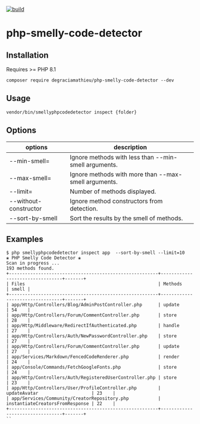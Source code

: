[![build](https://github.com/DeGraciaMathieu/php-smelly-code-detector/actions/workflows/build.yml/badge.svg)](https://github.com/DeGraciaMathieu/php-smelly-code-detector/actions/workflows/build.yml)
# php-smelly-code-detector
## Installation
Requires >= PHP 8.1
```
composer require degraciamathieu/php-smelly-code-detector --dev
```
## Usage
```
vendor/bin/smellyphpcodedetector inspect {folder}
```
## Options
| options               | description |
|-----------------------|-------------|
| --min-smell=                | Ignore methods with less than --min-smell arguments.         |
| --max-smell=                | Ignore methods with more than --max-smell arguments.         |
| --limit=              | Number of methods displayed.         |
| --without-constructor | Ignore method constructors from detection.         |
| --sort-by-smell      | Sort the results by the smell of methods.         |
## Examples
```
$ php smellyphpcodedetector inspect app  --sort-by-smell --limit=10
❀ PHP Smelly Code Detector ❀
Scan in progress ...
193 methods found.
+--------------------------------------------------------+---------------------------------+-------+
| Files                                                  | Methods                         | smell |
+--------------------------------------------------------+---------------------------------+-------+
| app/Http/Controllers/Blog/AdminPostController.php      | update                          | 54    |
| app/Http/Controllers/Forum/CommentController.php       | store                           | 28    |
| app/Http/Middleware/RedirectIfAuthenticated.php        | handle                          | 27    |
| app/Http/Controllers/Auth/NewPasswordController.php    | store                           | 27    |
| app/Http/Controllers/Forum/CommentController.php       | update                          | 27    |
| app/Services/Markdown/FencedCodeRenderer.php           | render                          | 24    |
| app/Console/Commands/FetchGoogleFonts.php              | store                           | 24    |
| app/Http/Controllers/Auth/RegisteredUserController.php | store                           | 23    |
| app/Http/Controllers/User/ProfileController.php        | updateAvatar                    | 23    |
| app/Services/Community/CreatorRepository.php           | instantiateCreatorsFromResponse | 22    |
+--------------------------------------------------------+---------------------------------+-------+
``